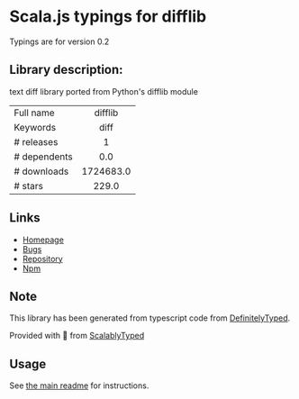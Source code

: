 
# Scala.js typings for difflib

Typings are for version 0.2

## Library description:
text diff library ported from Python's difflib module

|                    |                 |
| ------------------ | :-------------: |
| Full name          | difflib |
| Keywords           | diff |
| # releases         | 1 |
| # dependents       | 0.0 |
| # downloads        | 1724683.0 |
| # stars            | 229.0 |

## Links
- [Homepage](https://github.com/qiao/difflib.js)
- [Bugs](https://github.com/qiao/difflib.js/issues)
- [Repository](https://github.com/qiao/difflib.js)
- [Npm](https://www.npmjs.com/package/difflib)
    


## Note
This library has been generated from typescript code from [DefinitelyTyped](https://definitelytyped.org).

Provided with :purple_heart: from [ScalablyTyped](https://github.com/oyvindberg/ScalablyTyped)

## Usage
See [the main readme](../../readme.md) for instructions.


